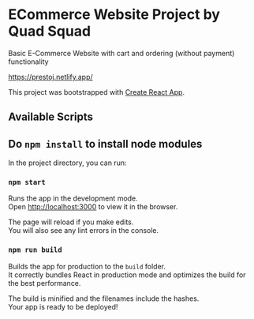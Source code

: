 # ECommerce Website Project by Quad Squad 

Basic E-Commerce Website with cart and ordering (without payment) functionality

https://prestoj.netlify.app/

This project was bootstrapped with [Create React App](https://github.com/facebook/create-react-app).

## Available Scripts

## Do `npm install` to install node modules

In the project directory, you can run:

### `npm start`

Runs the app in the development mode.\
Open [http://localhost:3000](http://localhost:3000) to view it in the browser.

The page will reload if you make edits.\
You will also see any lint errors in the console.

### `npm run build`

Builds the app for production to the `build` folder.\
It correctly bundles React in production mode and optimizes the build for the best performance.

The build is minified and the filenames include the hashes.\
Your app is ready to be deployed!
